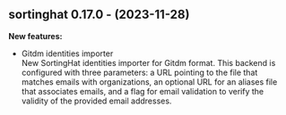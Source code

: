 ## sortinghat 0.17.0 - (2023-11-28)

**New features:**

 * Gitdm identities importer\
   New SortingHat identities importer for Gitdm format. This backend is
   configured with three parameters: a URL pointing to the file that
   matches emails with organizations, an optional URL for an aliases file
   that associates emails, and a flag for email validation to verify the
   validity of the provided email addresses.

